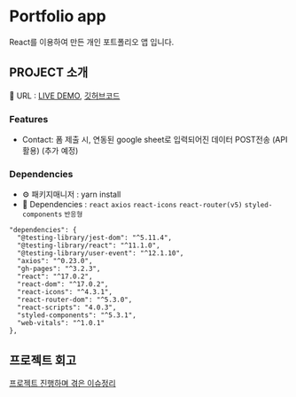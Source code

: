 # Portfolio app

React를 이용하여 만든 개인 포트폴리오 앱 입니다.

## PROJECT 소개

🔗 URL : [LIVE DEMO](https://sukyoungshin.github.io/githubpage/), [깃허브코드](https://github.com/sukyoungshin/githubpage)

### Features
- Contact: 폼 제출 시, 연동된 google sheet로 입력되어진 데이터 POST전송 (API활용)
(추가 예정)


### Dependencies

- ⚙ 패키지매니저 : yarn install
- 🔨 Dependencies : `react` `axios` `react-icons` `react-router(v5)` `styled-components` `반응형`

```
"dependencies": {
  "@testing-library/jest-dom": "^5.11.4",
  "@testing-library/react": "^11.1.0",
  "@testing-library/user-event": "^12.1.10",
  "axios": "^0.23.0",
  "gh-pages": "^3.2.3",
  "react": "^17.0.2",
  "react-dom": "^17.0.2",
  "react-icons": "^4.3.1",
  "react-router-dom": "^5.3.0",
  "react-scripts": "4.0.3",
  "styled-components": "^5.3.1",
  "web-vitals": "^1.0.1"
},
```

## 프로젝트 회고

[프로젝트 진행하며 겪은 이슈정리](https://github.com/sukyoungshin/TIL/blob/main/Note/portfolio.md)
